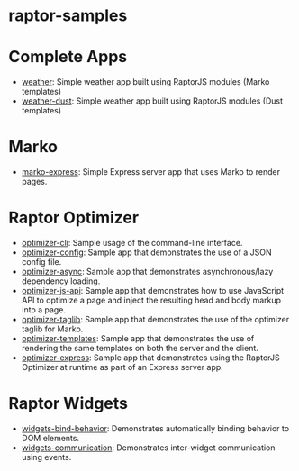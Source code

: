 raptor-samples
==============

# Complete Apps

* [weather](https://github.com/raptorjs/raptor-samples/tree/master/weather): Simple weather app built using RaptorJS modules (Marko templates)
* [weather-dust](https://github.com/raptorjs/raptor-samples/tree/master/weather-dust): Simple weather app built using RaptorJS modules (Dust templates)

# Marko

* [marko-express](https://github.com/raptorjs/raptor-samples/tree/master/marko-express): Simple Express server app that uses Marko to render pages.

# Raptor Optimizer

* [optimizer-cli](https://github.com/raptorjs/raptor-samples/tree/master/optimizer-cli): Sample usage of the command-line interface.
* [optimizer-config](https://github.com/raptorjs/raptor-samples/tree/master/optimizer-config): Sample app that demonstrates the use of a JSON config file.
* [optimizer-async](https://github.com/raptorjs/raptor-samples/tree/master/optimizer-async): Sample app that demonstrates asynchronous/lazy dependency loading.
* [optimizer-js-api](https://github.com/raptorjs/raptor-samples/tree/master/optimizer-js-api): Sample app that demonstrates how to use JavaScript API to optimize a page and inject the resulting head and body markup into a page.
* [optimizer-taglib](https://github.com/raptorjs/raptor-samples/tree/master/optimizer-taglib): Sample app that demonstrates the use of the optimizer taglib for Marko.
* [optimizer-templates](https://github.com/raptorjs/raptor-samples/tree/master/optimizer-templates): Sample app that demonstrates the use of rendering the same templates on both the server and the client.
* [optimizer-express](https://github.com/raptorjs/raptor-samples/tree/master/optimizer-express): Sample app that demonstrates using the RaptorJS Optimizer at runtime as part of an Express server app.

# Raptor Widgets

* [widgets-bind-behavior](https://github.com/raptorjs/raptor-samples/tree/master/widgets-bind-behavior): Demonstrates automatically binding behavior to DOM elements.
* [widgets-communication](https://github.com/raptorjs/raptor-samples/tree/master/widgets-communication): Demonstrates inter-widget communication using events.
